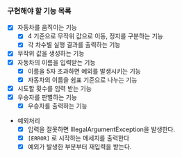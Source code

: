 ### 구현해야 할 기능 목록

- [x] 자동차를 움직이는 기능
  - [x] 4 기준으로 무작위 값으로 이동, 정지를 구분하는 기능
  - [x] 각 차수별 실행 결과를 출력하는 기능
- [x] 무작위 값을 생성하는 기능
- [x] 자동차의 이름을 입력받는 기능
  - [x] 이름을 5자 초과하면 예외를 발생시키는 기능
  - [x] 자동차의 이름을 쉼표 기준으로 나누는 기능
- [x] 시도할 횟수를 입력 받는 기능
- [x] 우승자를 판별하는 기능
  - [x] 우승자를 출력하는 기능
- 예외처리
  - [x] 입력을 잘못하면 IllegalArgumentException을 발생한다.
  - [x] `[ERROR]` 로 시작하는 메세지를 출력한다
  - [x] 예외가 발생한 부분부터 재입력을 받는다.